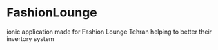 # FashionLounge

ionic application made for Fashion Lounge Tehran helping to better their invertory system

